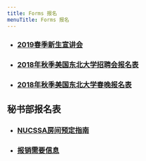 ```yaml
---
title: Forms 报名
menuTitle: Forms 报名
---
```


- ### [2019春季新生宣讲会](https://wj.qq.com/s2/3052000/88fd/)
- ### [2018年秋季美国东北大学招聘会报名表](https://wj.qq.com/s/2786288/cd45)
- ### [2018年秋季美国东北大学春晚报名表](https://wj.qq.com/s2/2991819/57ba)


## 秘书部报名表
- ### [NUCSSA房间预定指南](https://docs.google.com/forms/d/e/1FAIpQLSe79BoF99nIHjglSVJYdsn3UBQPFAQM8b5D1pih0fckgWhOPw/viewform?usp=sf_link)
- ### [报销需要信息](https://docs.google.com/forms/d/e/1FAIpQLSfLmGxe-OA-ASLpdUNRfaHvZE4H9C0SnaxvktH-pcqi8t9kxA/viewform)
